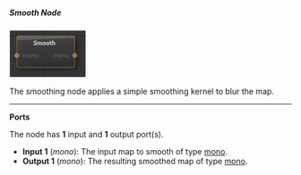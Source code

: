 ##### Smooth Node

![smooth](images/smooth.png)

The smoothing node applies a simple smoothing kernel to blur the map.

---

**Ports**

The node has **1** input and **1** output port(s).

- **Input 1** (*mono*): The input map to smooth of type [mono](28_types.md).
- **Output 1** (*mono*): The resulting smoothed map of type [mono](28_types.md).